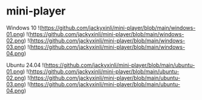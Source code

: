 # mini-player
Windows 10
!(https://github.com/jackyxinli/mini-player/blob/main/windows-01.png)
!(https://github.com/jackyxinli/mini-player/blob/main/windows-02.png)
!(https://github.com/jackyxinli/mini-player/blob/main/windows-03.png)
!(https://github.com/jackyxinli/mini-player/blob/main/windows-04.png)

Ubuntu 24.04
!(https://github.com/jackyxinli/mini-player/blob/main/ubuntu-01.png)
!(https://github.com/jackyxinli/mini-player/blob/main/ubuntu-02.png)
!(https://github.com/jackyxinli/mini-player/blob/main/ubuntu-03.png)
!(https://github.com/jackyxinli/mini-player/blob/main/ubuntu-04.png)
